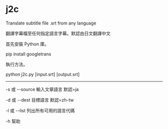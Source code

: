 # j2c
Translate subtitle file .srt from any language

翻譯字幕檔至任何指定語言字幕。默認由日文翻譯中文

首先安裝 Python 庫。

pip install googletrans

執行方法。

python j2c.py [input.srt] [output.srt]

--------------------------------
-s 或 --source 輸入文章語言 默認=ja

-d 或 --dest 目標語言 默認=zh-tw

-l 或 --list 列出所有可用的語言代碼

-h 幫助

